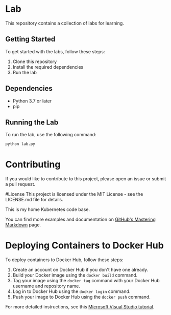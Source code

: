 # Lab

This repository contains a collection of labs for learning.

## Getting Started

To get started with the labs, follow these steps:

1. Clone this repository
2. Install the required dependencies
3. Run the lab

## Dependencies

- Python 3.7 or later
- pip

## Running the Lab

To run the lab, use the following command:

```sh
python lab.py
```
# Contributing
If you would like to contribute to this project, please open an issue or submit a pull request.

#License
This project is licensed under the MIT License - see the LICENSE.md file for details.

This is my home Kubernetes code base.

You can find more examples and documentation on [GitHub's Mastering Markdown](https://guides.github.com/features/mastering-markdown/) page.

# Deploying Containers to Docker Hub

To deploy containers to Docker Hub, follow these steps:

1. Create an account on Docker Hub if you don't have one already.
2. Build your Docker image using the `docker build` command.
3. Tag your image using the `docker tag` command with your Docker Hub username and repository name.
4. Log in to Docker Hub using the `docker login` command.
5. Push your image to Docker Hub using the `docker push` command.

For more detailed instructions, see this [Microsoft Visual Studio tutorial](https://learn.microsoft.com/en-us/visualstudio/containers/deploy-docker-hub?view=vs-2022).

